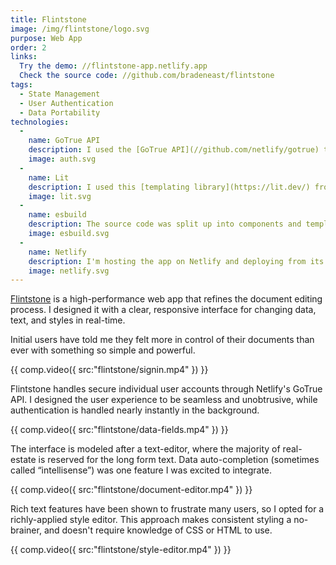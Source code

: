 ```yaml
---
title: Flintstone
image: /img/flintstone/logo.svg
purpose: Web App
order: 2
links:
  Try the demo: //flintstone-app.netlify.app
  Check the source code: //github.com/bradeneast/flintstone
tags:
  - State Management
  - User Authentication
  - Data Portability
technologies:
  - 
    name: GoTrue API
    description: I used the [GoTrue API](//github.com/netlify/gotrue) to handle user signup, authentication and custom user data. GoTrue is based on OAuth2 and JWT.
    image: auth.svg
  - 
    name: Lit
    description: I used this [templating library](https://lit.dev/) from Google's to render a reactive user interface.
    image: lit.svg
  - 
    name: esbuild
    description: The source code was split up into components and templates, so [esbuild](//github.com/evanw/esbuild) was the fastest way to bundle and minify the application.
    image: esbuild.svg
  - 
    name: Netlify
    description: I'm hosting the app on Netlify and deploying from its GitHub repository.
    image: netlify.svg
---
```


[Flintstone](//flintstone.app) is a high-performance web app that refines the document editing process. I designed it with a clear, responsive interface for changing data, text, and styles in real-time.

Initial users have told me they felt more in control of their documents than ever with something so simple and powerful.

{{ comp.video({ src:"flintstone/signin.mp4" }) }}

Flintstone handles secure individual user accounts through Netlify's GoTrue API. I designed the user experience to be seamless and unobtrusive, while authentication is handled nearly instantly in the background.

{{ comp.video({ src:"flintstone/data-fields.mp4" }) }}

The interface is modeled after a text-editor, where the majority of real-estate is reserved for the long form text. Data auto-completion (sometimes called &ldquo;intellisense&rdquo;) was one feature I was excited to integrate.

{{ comp.video({ src:"flintstone/document-editor.mp4" }) }}

Rich text features have been shown to frustrate many users, so I opted for a richly-applied style editor. This approach makes consistent styling a no-brainer, and doesn't require knowledge of CSS or HTML to use.

{{ comp.video({ src:"flintstone/style-editor.mp4" }) }}
